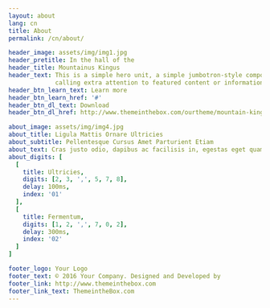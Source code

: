 ```yaml
---
layout: about
lang: cn
title: About
permalink: /cn/about/

header_image: assets/img/img1.jpg
header_pretitle: In the hall of the
header_title: Mountainus Kingus
header_text: This is a simple hero unit, a simple jumbotron-style component for<br>
             calling extra attention to featured content or information.
header_btn_learn_text: Learn more
header_btn_learn_href: '#'
header_btn_dl_text: Download
header_btn_dl_href: http://www.themeinthebox.com/ourtheme/mountain-king-bootstrap-template/

about_image: assets/img/img4.jpg
about_title: Ligula Mattis Ornare Ultricies
about_subtitle: Pellentesque Cursus Amet Parturient Etiam
about_text: Cras justo odio, dapibus ac facilisis in, egestas eget quam. Donec id elit non mi porta gravida at eget metus. Nullam id dolor id nibh ultricies vehicula ut id elit.
about_digits: [
  [
    title: Ultricies,
    digits: [2, 3, ',', 5, 7, 8],
    delay: 100ms,
    index: '01'
  ],
  [
    title: Fermentum,
    digits: [1, 2, ',', 7, 0, 2],
    delay: 300ms,
    index: '02'
  ]
]

footer_logo: Your Logo
footer_text: © 2016 Your Company. Designed and Developed by
footer_link: http://www.themeinthebox.com
footer_link_text: ThemeintheBox.com
---
```

